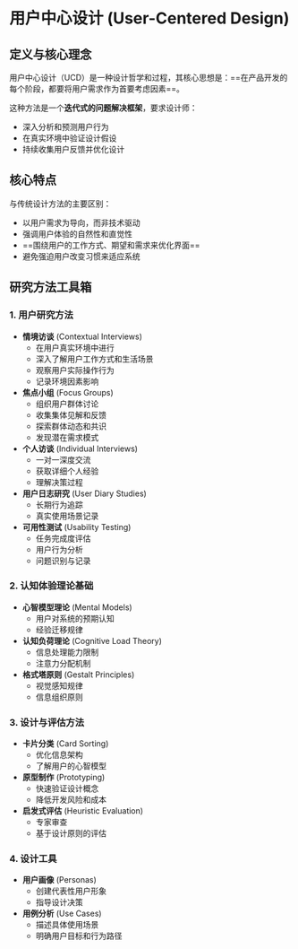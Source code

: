 # 用户中心设计 (User-Centered Design)

## 定义与核心理念

用户中心设计（UCD）是一种设计哲学和过程，其核心思想是：==在产品开发的每个阶段，都要将用户需求作为首要考虑因素==。

这种方法是一个**迭代式的问题解决框架**，要求设计师：
- 深入分析和预测用户行为
- 在真实环境中验证设计假设
- 持续收集用户反馈并优化设计

## 核心特点

与传统设计方法的主要区别：
- 以用户需求为导向，而非技术驱动
- 强调用户体验的自然性和直觉性
- ==围绕用户的工作方式、期望和需求来优化界面==
- 避免强迫用户改变习惯来适应系统

## 研究方法工具箱

### 1. 用户研究方法
- **情境访谈** (Contextual Interviews)
  - 在用户真实环境中进行
  - 深入了解用户工作方式和生活场景
  - 观察用户实际操作行为
  - 记录环境因素影响
- **焦点小组** (Focus Groups)
  - 组织用户群体讨论
  - 收集集体见解和反馈
  - 探索群体动态和共识
  - 发现潜在需求模式
- **个人访谈** (Individual Interviews)
  - 一对一深度交流
  - 获取详细个人经验
  - 理解决策过程
- **用户日志研究** (User Diary Studies)
  - 长期行为追踪
  - 真实使用场景记录
- **可用性测试** (Usability Testing)
  - 任务完成度评估
  - 用户行为分析
  - 问题识别与记录

### 2. 认知体验理论基础
- **心智模型理论** (Mental Models)
  - 用户对系统的预期认知
  - 经验迁移规律
- **认知负荷理论** (Cognitive Load Theory)
  - 信息处理能力限制
  - 注意力分配机制
- **格式塔原则** (Gestalt Principles)
  - 视觉感知规律
  - 信息组织原则

### 3. 设计与评估方法
- **卡片分类** (Card Sorting)
  - 优化信息架构
  - 了解用户的心智模型
- **原型制作** (Prototyping)
  - 快速验证设计概念
  - 降低开发风险和成本
- **启发式评估** (Heuristic Evaluation)
  - 专家审查
  - 基于设计原则的评估

### 4. 设计工具
- **用户画像** (Personas)
  - 创建代表性用户形象
  - 指导设计决策
- **用例分析** (Use Cases)
  - 描述具体使用场景
  - 明确用户目标和行为路径